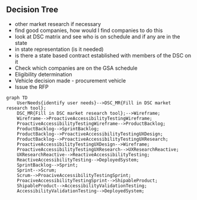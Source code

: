 

## Decision Tree

- other market research if necessary
- find good companies, how would I find companies to do this
- look at DSC matrix and see who is on schedule and if any are in the state
- in state representation (is it needed)
- is there a state based contract established with members of the DSC on it
- Check which companies are on the GSA schedule
- Eligibility determination
- Vehicle decision made - procurement vehicle
- Issue the RFP



```mermaid
graph TD
    UserNeeds{identify user needs}-->DSC_MR{Fill in DSC market research tool};
    DSC_MR{Fill in DSC market research tool};-->Wireframe;
    Wireframe-->ProactiveAccessibilityTestingWireframe;
    ProactiveAccessibilityTestingWireframe-->ProductBacklog;
    ProductBacklog-->SprintBacklog;
    ProductBacklog-->ProactiveAccessibilityTestingUXDesign;
    ProductBacklog-->ProactiveAccessibilityTestingUXResearch;
    ProactiveAccessibilityTestingUXDesign-->Wireframe;
    ProactiveAccessibilityTestingUXResearch-->UXResearchReactive;
    UXResearchReactive-->ReactiveAccessibilityTesting;
    ReactiveAccessibilityTesting-->DeployedSystem;
    SprintBacklog-->Sprint;
    Sprint-->Scrum;
    Scrum-->ProaciveAccessibilityTestingSprint;
    ProaciveAccessibilityTestingSprint-->ShipableProduct;
    ShipableProduct-->AccessibilityValidationTesting;
    AccessibilityValidationTesting-->DeployedSystem;
```
